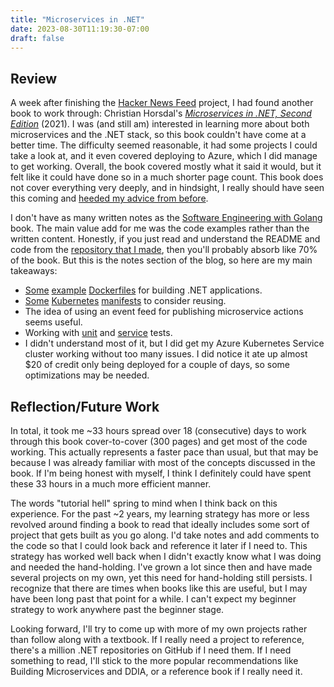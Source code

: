 ```yaml
---
title: "Microservices in .NET"
date: 2023-08-30T11:19:30-07:00
draft: false
---
```


## Review

A week after finishing the [Hacker News Feed](https://ejacobg.com/projects/hacker-news-feed/) project, I had found another book to work through: Christian Horsdal's [
_Microservices in .NET, Second
Edition_](https://www.manning.com/books/microservices-in-net-second-edition) (2021). I was (and still am) interested in learning more about both microservices and the .NET stack, so this book couldn't have come at a better time. The difficulty seemed reasonable, it had some projects I could take a look at, and it even covered deploying to Azure, which I did manage to get working. Overall, the book covered mostly what it said it would, but it felt like it could have done so in a much shorter page count. This book does not cover everything very deeply, and in hindsight, I really should have seen this coming and [heeded my advice from before](https://ejacobg.com/notes/hands-on-software-engineering-with-golang/#:~:text=If%20your%20goal%20was%20to%20learn%20each%20of%20the%20aforementioned%20topics%2C%20you%20may%20be%20better%20served%20reading%20a%20dedicated%20book%20on%20each%20one).

I don't have as many written notes as the [Software Engineering with Golang](https://ejacobg.com/notes/hands-on-software-engineering-with-golang/) book. The main value add for me was the code examples rather than the written content. Honestly, if you just read and understand the README and code from the [repository that I made](https://github.com/ejacobg/microservices-in-dotnet/), then you'll probably absorb like 70% of the book. But this is the notes section of the blog, so here are my main takeaways:

* [Some](https://github.com/ejacobg/microservices-in-dotnet/blob/main/LoyaltyProgram/SpecialOffers/Dockerfile) [example](https://github.com/ejacobg/microservices-in-dotnet/blob/main/LoyaltyProgram/Dockerfile) [Dockerfiles](https://github.com/ejacobg/microservices-in-dotnet/blob/main/ShoppingCart/ShoppingCart/Dockerfile) for building .NET applications.
* [Some](https://github.com/ejacobg/microservices-in-dotnet/blob/main/LoyaltyProgram/loyalty-program.yaml) [Kubernetes](https://github.com/ejacobg/microservices-in-dotnet/blob/main/LoyaltyProgram/SpecialOffers/special-offers.yaml) [manifests](https://github.com/ejacobg/microservices-in-dotnet/blob/main/ShoppingCart/ShoppingCart/shopping-cart.yaml) to consider reusing.
* The idea of using an event feed for publishing microservice actions seems useful.
* Working with [unit](https://github.com/ejacobg/microservices-in-dotnet/tree/main/LoyaltyProgram/UnitTests) and [service](https://github.com/ejacobg/microservices-in-dotnet/tree/main/LoyaltyProgram/ServiceTests) tests.
* I didn't understand most of it, but I did get my Azure Kubernetes Service cluster working without too many issues. I did notice it ate up almost $20 of credit only being deployed for a couple of days, so some optimizations may be needed.

## Reflection/Future Work

In total, it took me ~33 hours spread over 18 (consecutive) days to work through this book cover-to-cover (300 pages) and get most of the code working. This actually represents a faster pace than usual, but that may be because I was already familiar with most of the concepts discussed in the book. If I'm being honest with myself, I think I definitely could have spent these 33 hours in a much more efficient manner.

The words "tutorial hell" spring to mind when I think back on this experience. For the past ~2 years, my learning strategy has more or less revolved around finding a book to read that ideally includes some sort of project that gets built as you go along. I'd take notes and add comments to the code so that I could look back and reference it later if I need to. This strategy has worked well back when I didn't exactly know what I was doing and needed the hand-holding. I've grown a lot since then and have made several projects on my own, yet this need for hand-holding still persists. I recognize that there are times when books like this are useful, but I may have been long past that point for a while. I can't expect my beginner strategy to work anywhere past the beginner stage.

Looking forward, I'll try to come up with more of my own projects rather than follow along with a textbook. If I really need a project to reference, there's a million .NET repositories on GitHub if I need them. If I need something to read, I'll stick to the more popular recommendations like Building Microservices and DDIA, or a reference book if I really need it.
